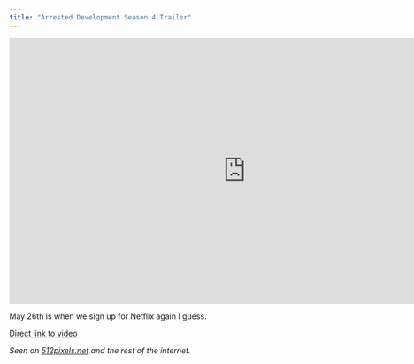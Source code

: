 ```yaml
---
title: "Arrested Development Season 4 Trailer"
---
```

<p><iframe width="853" height="480" src="https://www.youtube.com/embed/C5ddjzGft0k" frameborder="0" allowfullscreen></iframe></p>
<p>May 26th is when we sign up for Netflix again I guess.</p>
<p><a href="https://youtu.be/C5ddjzGft0k">Direct link to video</a></p>
<p><em>Seen on <a href="https://512pixels.net/2013/05/arrested-development-season-4/">512pixels.net</a> and the rest of the internet.</em></p>
